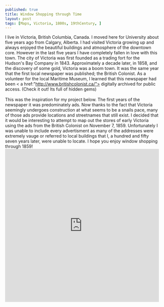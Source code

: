 ```yaml
---
published: true
title: Window Shopping through Time
layout: post
tags: [Maps, Victoria, 1800s, 19thCentury, ]
---
```

I live in Victoria, British Columbia, Canada. I moved here for University about five years ago from Calgary, Alberta. I had visited Victoria growing up and always enjoyed the beautiful buildings and atmosphere of the downtown core. However in the last five years I have completely fallen in love with this town. The city of Victoria was first founded as a trading fort for the Hudson's Bay Company in 1843. Approximately a decade later, in 1858,  and the discovery of some gold, Victoria was a boom town. It was the same year that the first local newspaper was published; the British Colonist. As a volunteer for the local Maritime Museum, I learned that this newspaper had been < a href:"http://www.britishcolonist.ca/"> digitally archived </a> for public access. (Check it out! Its full of hidden gems) <br> <br> This was the inspiration for my project below. The first years of the newspaper it was predominately ads. Now thanks to the fact that Victoria seemingly undergoes construction at what seems to be a snails pace, many of those ads provide locations and streetnames that still exist. I decided that it would be interesting to attempt to map out the stores of early Victoria using the ads from the British Colonist on November 7, 1859. Unfortunately I was unable to include every advertisment as many of the addresses were extremely vauge or referred to local buildings that I, a hundred and fifty seven years later, were unable to locate. I hope you enjoy window shopping through 1859! <iframe width='100%' height='500px' frameBorder='0' src='https://a.tiles.mapbox.com/v4/slmck.22766db3/attribution,zoompan,zoomwheel,geocoder,share.html?access_token=pk.eyJ1Ijoic2xtY2siLCJhIjoiY2l1dHh5ejhpMDI3bzJubGdqcXZibTYyOSJ9.mFguinUHqhfozm-emjSLaw'></iframe>
